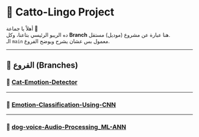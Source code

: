 # 🐾 Catto-Lingo Project

أهلاً يا جماعة 👋  
ده الريبو الرئيسي بتاعنا، وكل **Branch** هنا عبارة عن مشروع (موديل) مستقل.  
الـ `main` معمول بس عشان يشرح ويوضح الفروع.

---

## 📌 الفروع (Branches)

### 🔹 [Cat-Emotion-Detector](https://github.com/DoggoLingo-team-1/Catto-Lingo/tree/Cat-Emotion-Detector)


---

### 🔹 [Emotion-Classification-Using-CNN](https://github.com/DoggoLingo-team-1/Catto-Lingo/tree/Emotion-Classification-Using-CNN)

---

### 🔹 [dog-voice-Audio-Processing_ML-ANN](https://github.com/DoggoLingo-team-1/Catto-Lingo/tree/dog-voice-Audio-Processing_ML-ANN)
